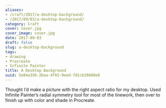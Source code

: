 ```yaml
---
aliases:
- /craft/2017/a-desktop-background/
- /2017/09/03/a-desktop-background/
category: Craft
cover: cover.jpg
cover_image: cover.jpg
date: 2017-09-03
draft: false
slug: a-desktop-background
tags:
- drawing
- Procreate
- Infinite Painter
title: A Desktop Background
uuid: 5e84a356-2baa-4f02-9eed-fd1cb20680e8
---
```


Thought I’d make a picture with the right aspect ratio for my desktop. Used
Infinite Painter’s radial symmetry tool for most of the linework, then over to
finish up with color and shade in Procreate.